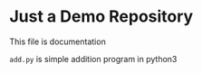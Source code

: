 # Just a Demo Repository

This file is documentation

`add.py` is simple addition program in python3